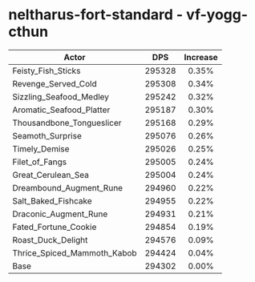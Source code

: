 # neltharus-fort-standard - vf-yogg-cthun
| Actor | DPS | Increase |
|---|:---:|:---:|
|Feisty_Fish_Sticks|295328|0.35%|
|Revenge_Served_Cold|295308|0.34%|
|Sizzling_Seafood_Medley|295242|0.32%|
|Aromatic_Seafood_Platter|295187|0.30%|
|Thousandbone_Tongueslicer|295168|0.29%|
|Seamoth_Surprise|295076|0.26%|
|Timely_Demise|295026|0.25%|
|Filet_of_Fangs|295005|0.24%|
|Great_Cerulean_Sea|295004|0.24%|
|Dreambound_Augment_Rune|294960|0.22%|
|Salt_Baked_Fishcake|294955|0.22%|
|Draconic_Augment_Rune|294931|0.21%|
|Fated_Fortune_Cookie|294854|0.19%|
|Roast_Duck_Delight|294576|0.09%|
|Thrice_Spiced_Mammoth_Kabob|294424|0.04%|
|Base|294302|0.00%|
